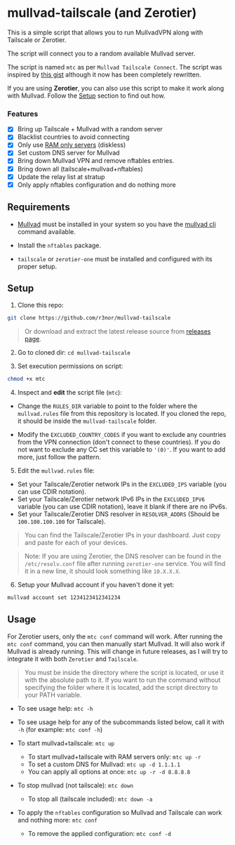# mullvad-tailscale (and Zerotier)

This is a simple script that allows you to run MullvadVPN along with Tailscale or Zerotier. 

The script will connect you to a random available Mullvad server.

The script is named `mtc` as per `Mullvad Tailscale Connect`. The script was inspired by [this gist](https://gist.github.com/1player/e9cadfef833d5eb5a23c30223f560147) although it now has been completely rewritten.

If you are using **Zerotier**, you can also use this script to make it work along with Mullvad. Follow the [Setup](#setup) section to find out how.

### Features

- [x] Bring up Tailscale + Mullvad with a random server
- [x] Blacklist countries to avoid connecting
- [x] Only use [RAM only servers](https://mullvad.net/en/blog/2022/8/1/expanding-diskless-infrastructure-to-more-locations-system-transparency-stboot/) (diskless)
- [x] Set custom DNS server for Mullvad
- [x] Bring down Mullvad VPN and remove nftables entries.
- [x] Bring down all (tailscale+mullvad+nftables)
- [x] Update the relay list at stratup
- [x] Only apply nftables configuration and do nothing more

## Requirements

- [Mullvad](https://mullvad.net/download/) must be installed in your system so you have the [mullvad cli](https://mullvad.net/en/help/how-use-mullvad-cli/) command available.

- Install the `nftables` package.

- `tailscale` or `zerotier-one` must be installed and configured with its proper setup.


## Setup

1. Clone this repo:

```bash
git clone https://github.com/r3nor/mullvad-tailscale
```

> Or download and extract the latest release source from [releases page](https://github.com/r3nor/mullvad-tailscale/releases).

2. Go to cloned dir: `cd mullvad-tailscale`

3. Set execution permissions on script:

```bash
chmod +x mtc
```

4. Inspect and **edit** the script file (`mtc`):

- Change the `RULES_DIR` variable to point to the folder where the `mullvad.rules` file from this repository is located. If you cloned the repo, it should be inside the `mullvad-tailscale` folder.

- Modify the `EXCLUDED_COUNTRY_CODES` if you want to exclude any countries from the VPN connection (don't connect to these countries). If you do not want to exclude any CC set this variable to `'(0)'`. If you want to add more, just follow the pattern.

5. Edit the `mullvad.rules` file:

- Set your Tailscale/Zerotier network IPs in the `EXCLUDED_IPS` variable (you can use CDIR notation). 
- Set your Tailscale/Zerotier network IPv6 IPs in the `EXCLUDED_IPV6` variable (you can use CDIR notation), leave it blank if there are no IPv6s. 
- Set your Tailscale/Zerotier DNS resolver in `RESOLVER_ADDRS` (Should be `100.100.100.100` for Tailscale).

> You can find the Tailscale/Zerotier IPs in your dashboard. Just copy and paste for each of your devices.

> Note: If you are using Zerotier, the DNS resolver can be found in the `/etc/resolv.conf` file after running `zerotier-one` service. You will find it in a new line, it should look something like `10.X.X.X`.

6. Setup your Mullvad account if you haven't done it yet:

```bash
mullvad account set 1234123412341234
```

## Usage

For Zerotier users, only the `mtc conf` command will work. After running the `mtc conf` command, you can then manually start Mullvad. It will also work if Mullvad is already running. This will change in future releases, as I will try to integrate it with both `Zerotier` and `Tailscale`.

> You must be inside the directory where the script is located, or use it with the absolute path to it. If you want to run the command without specifying the folder where it is located, add the script directory to your PATH variable.

  - To see usage help: `mtc -h`
  - To see usage help for any of the subcommands listed below, call it with `-h` (for example: `mtc conf -h`)
  
  - To start mullvad+tailscale: `mtc up`
    - To start mullvad+tailscale with RAM servers only: `mtc up -r`
    - To set a custom DNS for Mullvad: `mtc up -d 1.1.1.1`
    - You can apply all options at once: `mtc up -r -d 8.8.8.8`
    
  - To stop mullvad (not tailscale): `mtc down`
    - To stop all (tailscale included): `mtc down -a`
    
  - To apply the `nftables` configuration so Mullvad and Tailscale can work and nothing more: `mtc conf`
    - To remove the applied configuration: `mtc conf -d`
